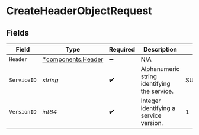 # CreateHeaderObjectRequest


## Fields

| Field                                                   | Type                                                    | Required                                                | Description                                             | Example                                                 |
| ------------------------------------------------------- | ------------------------------------------------------- | ------------------------------------------------------- | ------------------------------------------------------- | ------------------------------------------------------- |
| `Header`                                                | [*components.Header](../../models/components/header.md) | :heavy_minus_sign:                                      | N/A                                                     |                                                         |
| `ServiceID`                                             | *string*                                                | :heavy_check_mark:                                      | Alphanumeric string identifying the service.            | SU1Z0isxPaozGVKXdv0eY                                   |
| `VersionID`                                             | *int64*                                                 | :heavy_check_mark:                                      | Integer identifying a service version.                  | 1                                                       |